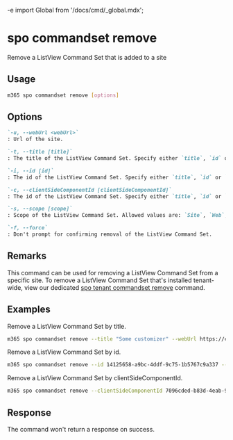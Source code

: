 -e <!-- DISCLAIMER: All secrets, passwords, and sensitive values in this document are examples only and not real credentials. -->
import Global from '/docs/cmd/_global.mdx';

# spo commandset remove

Remove a ListView Command Set that is added to a site

## Usage

```sh
m365 spo commandset remove [options]
```

## Options

```md definition-list
`-u, --webUrl <webUrl>`
: Url of the site.

`-t, --title [title]`
: The title of the ListView Command Set. Specify either `title`, `id` or `clientSideComponentId`.

`-i, --id [id]`
: The id of the ListView Command Set. Specify either `title`, `id` or `clientSideComponentId`.

`-c, --clientSideComponentId [clientSideComponentId]`
: The id of the ListView Command Set. Specify either `title`, `id` or `clientSideComponentId`.

`-s, --scope [scope]`
: Scope of the ListView Command Set. Allowed values are: `Site`, `Web`, `All`. Defaults to `All`.

`-f, --force`
: Don't prompt for confirming removal of the ListView Command Set.
```

<Global />

## Remarks

This command can be used for removing a ListView Command Set from a specific site. To remove a ListView Command Set that's installed tenant-wide, view our dedicated [spo tenant commandset remove](../tenant/tenant-commandset-remove.mdx) command.

## Examples

Remove a ListView Command Set by title.

```sh
m365 spo commandset remove --title "Some customizer" --webUrl https://contoso.sharepoint.com/sites/sales
```

Remove a ListView Command Set by id.

```sh
m365 spo commandset remove --id 14125658-a9bc-4ddf-9c75-1b5767c9a337 --webUrl https://contoso.sharepoint.com/sites/sales
```

Remove a ListView Command Set by clientSideComponentId.

```sh
m365 spo commandset remove --clientSideComponentId 7096cded-b83d-4eab-96f0-df477ed7c0bc --webUrl https://contoso.sharepoint.com/sites/sales
```

## Response

The command won't return a response on success.
